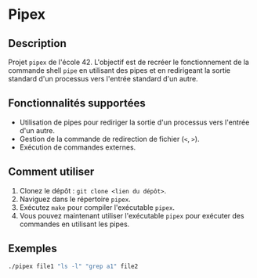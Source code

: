# Pipex

## Description

Projet `pipex` de l'école 42. L'objectif est de recréer le fonctionnement de la commande shell `pipe` en utilisant des pipes et en redirigeant la sortie standard d'un processus vers l'entrée standard d'un autre.

## Fonctionnalités supportées

- Utilisation de pipes pour rediriger la sortie d'un processus vers l'entrée d'un autre.
- Gestion de la commande de redirection de fichier (`<`, `>`).
- Exécution de commandes externes.

## Comment utiliser

1. Clonez le dépôt : `git clone <lien du dépôt>`.
2. Naviguez dans le répertoire `pipex`.
3. Exécutez `make` pour compiler l'exécutable `pipex`.
4. Vous pouvez maintenant utiliser l'exécutable `pipex` pour exécuter des commandes en utilisant les pipes.

## Exemples

```bash
./pipex file1 "ls -l" "grep a1" file2
